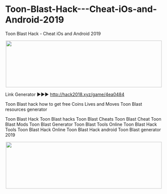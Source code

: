 # Toon-Blast-Hack---Cheat-iOs-and-Android-2019
Toon Blast Hack - Cheat iOs and Android 2019 


<center><a href="http://hack2018.xyz/game/4ea0484" target="_blank"><img style="vertical-align: middle;" src="https://i.imgur.com/Lpb47DN.png" alt="" width="500" height="150"></a></center>

Link Generator ►►► http://hack2018.xyz/game/4ea0484

Toon Blast hack how to get free Coins Lives and Moves Toon Blast resources generator



Toon Blast Hack 
Toon Blast hacks 
Toon Blast Cheats 
Toon Blast Cheat
Toon Blast Mods 
Toon Blast Generator 
Toon Blast Tools Online 
Toon Blast Hack Tools 
Toon Blast Hack Online 
Toon Blast Hack android
Toon Blast generator 2019
<center><a href="http://hack2018.xyz/game/4ea0484" target="_blank"><img style="vertical-align: middle;" src="https://i.imgur.com/Lpb47DN.png" alt="" width="500" height="150"></a></center>
